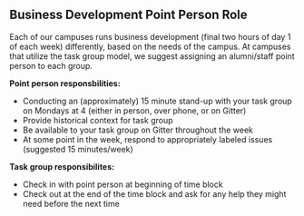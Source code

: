 ## Business Development Point Person Role

Each of our campuses runs business development (final two hours of day 1 of each week) differently, based on the needs of the campus. At campuses that utilize the task group model, we suggest assigning an alumni/staff point person to each group.

**Point person responsbilities:**
- Conducting an (approximately) 15 minute stand-up with your task group on Mondays at 4 (either in person, over phone, or on Gitter)
- Provide historical context for task group
- Be available to your task group on Gitter throughout the week
- At some point in the week, respond to appropriately labeled issues (suggested 15 minutes/week)

**Task group responsibilites:**
- Check in with point person at beginning of time block
- Check out at the end of the time block and ask for any help they might need before the next time


